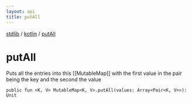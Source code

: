 ```yaml
---
layout: api
title: putAll
---
```

[stdlib](../index.html) / [kotlin](index.html) / [putAll](putAll.html)

# putAll
Puts all the entries into this [[MutableMap]] with the first value in the pair being the key and the second the value
```
public fun <K, V> MutableMap<K, V>.putAll(values: Array<Pair<K, V>>): Unit
```
